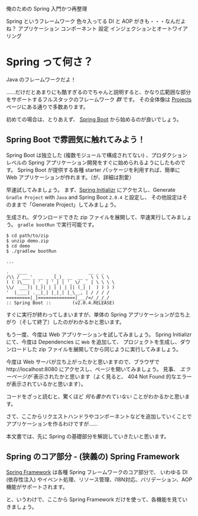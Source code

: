 俺のための Spring 入門かつ再整理

Spring というフレームワーク
  色々入ってる
  DI と AOP がきも・・・なんだよね？
  アプリケーション
  コンポーネント
  設定
  インジェクションとオートワイアリング

# Spring って何さ？

Java のフレームワークだよ！

……だけだとあまりにも酷すぎるのでちゃんと説明すると、かなり広範囲な部分をサポートするフルスタックのフレームワーク *群* です。
その全体像は [Projects](https://spring.io/projects) ページにある通りで多数あります。

初めての場合は、とりあえず、 [Spring Boot](https://spring.io/projects/spring-boot) から始めるのが良いでしょう。

## Spring Boot で雰囲気に触れてみよう！

Spring Boot は独立した (複数モジュールで構成されてない) 、プロダクションレベルの Spring アプリケーション開発をすぐに始められるようにしたものです。
Spring Boot が提供する各種 starter パッケージを利用すれば、簡単に Web アプリケーションが作れます。（が、詳細は割愛）

早速試してみましょう。
まず、[Spring Initializr](https://start.spring.io/) にアクセスし、Generate `Gradle Project` with `Java` and Spring Boot `2.0.4` と設定し、
その他設定はそのままで「Generate Project」してみましょう。

生成され、ダウンロードできた zip ファイルを展開して、早速実行してみましょう。 `gradle bootRun` で実行可能です。

```
$ cd path/to/zip
$ unzip demo.zip
$ cd demo
$ ./gradlew bootRun

...

.   ____          _            __ _ _
/\\ / ___'_ __ _ _(_)_ __  __ _ \ \ \ \
( ( )\___ | '_ | '_| | '_ \/ _` | \ \ \ \
\\/  ___)| |_)| | | | | || (_| |  ) ) ) )
'  |____| .__|_| |_|_| |_\__, | / / / /
=========|_|==============|___/=/_/_/_/
:: Spring Boot ::        (v2.0.4.RELEASE)
```

すぐに実行が終わってしまいますが、単体の Spring アプリケーションが立ち上がり（そして終了）したのがわかるかと思います。

もう一度、今度は Web アプリケーションを試してみましょう。 Spring Initializr にて、今度は Dependencies に `Web` を追加して、
プロジェクトを生成し、ダウンロードした zip ファイルを展開してから同じように実行してみましょう。

今度は Web サーバが立ち上がったかと思いますので、ブラウザで http://localhost:8080 にアクセスし、ページを開いてみましょう。
見事、 *エラーページが* 表示されたかと思います（よく見ると、 404 Not Found 的なエラーが表示されているかと思います）。

コードをざっと読むと、驚くほど *何も書かれていない* ことがわかるかと思います。

さて、ここからリクエストハンドラやコンポーネントなどを追加していくことでアプリケーションを作るわけですが……

本文書では、先に Spring の基礎部分を解説していきたいと思います。

## Spring のコア部分 - (狭義の) Spring Framework

[Spring Framework](https://spring.io/projects/spring-framework) は各種 Spring フレームワークのコア部分で、
いわゆる DI (依存性注入) やイベント処理、リソース管理、i18N対応、バリデーション、AOP機能がサポートされます。

と、いうわけで、ここから Spring Framework だけを使って、各機能を見ていきましょう。

